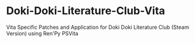 # Doki-Doki-Literature-Club-Vita
Vita Specific Patches and Application for Doki Doki Literature Club (Steam Version) using Ren'Py PSVita
